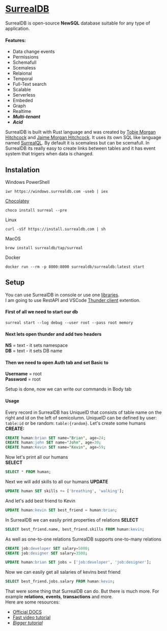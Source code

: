 # [SurrealDB](https://surrealdb.com/)
SurrealDB is open-source __NewSQL__ database suitable for any type of application.
#### Features:
- Data change events
- Permissions
- Schemafull
- Scemaless
- Relaional
- Temporal
- Full-Text search
- Scalable
- Serverless
- Embeded
- Graph
- Realtime
- ***Multi-tenant***
- ***Acid***

SurrealDB is built with Rust language and was created by [Tobie Morgan Hitchcock](https://www.linkedin.com/in/tobiemorganhitchcock/) and 
[Jaime Morgan Hitchcock](https://www.linkedin.com/in/jaimemorganhitchcock/). It uses its own SQL like language named [SurrealQL](https://surrealdb.com/docs/surrealql). By default it is scemaless 
but can be scemafull. In SurrealDB its really easy to create links between tables and it has event system that trigers when data is changed.

## Instalation
Windows
PowerShell
```shell
iwr https://windows.surrealdb.com -useb | iex
```
[Chocolatey](https://community.chocolatey.org/packages/surreal)
```shell
choco install surreal --pre
```
Linux
```shell
curl -sSf https://install.surrealdb.com | sh
```
MacOS
```shell
brew install surrealdb/tap/surreal
```
Docker
```shell
docker run --rm -p 8000:8000 surrealdb/surrealdb:latest start
```
## Setup
You can use SurrealDB in console or use one [libraries](https://surrealdb.com/docs/integration/libraries).  
I am going to use RestAPI and VSCode [Thunder client](https://www.thunderclient.com/) extention.

#### First of all we need to start our db 
```shell
surreal start --log debug --user root --pass root memory
```
#### Next lets open thunder and add two headers
__NS__ = text - it sets namespace  
__DB__ = text - it sets DB name  

#### Then we need to open Auth tab and set Basic to
__Username__ = root  
__Password__ = root

Setup is done, now we can write our commands in Body tab

#### Usage
Every record in SurrealDB has UniqueID that consists of table name on the right and id on the left of semicolumn. UniqueID can be defined by user: `table:id` or be random: `table:{random}`.
Let's create some humans  
__CREATE:__
```sql
CREATE human:brian SET name="Brian", age=24;
CREATE human:john SET name="John", age=30;
CREATE human:Kevin SET name="Kevin", age=59;
```  
Now let's print all our humans  
__SELECT__
```sql
SELECT * FROM human;
```  
Next we will add skills to all our humans
__UPDATE__
```sql
UPDATE human SET skills += ['breathing', 'walking'];
```  
And let's add best friend to Kevin
```sql
UPDATE human:kevin SET best_friend = human:brian;
```
In SurrealDB we can easily print properties of relations
__SELECT__
```sql
SELECT best_friend.name, best_friend.skills FROM human:kevin;
```  
As well as one-to-one relations SurrealDB supports one-to-many relations
```sql
CREATE job:developer SET salary=5000;
CREATE job:designer SET salary=3500;

UPDATE human:brian SET jobs = ['job:developer', 'job:designer'];
```
Now we can easily get all salaries of kevins best friend
```sql
SELECT best_friend.jobs.salary FROM human:kevin;
```

That were some thing that SurrealDB can do. But there is much more. For example __relations__, __events__, __transactions__ and more.  
Here are some resources:
- [Official DOCS](https://surrealdb.com/docs)
- [Fast video tutorial](https://www.youtube.com/watch?v=LCAIkx1p1k0)
- [_Bigger tutorial_](https://www.youtube.com/watch?v=D41jb4DDIdA)

